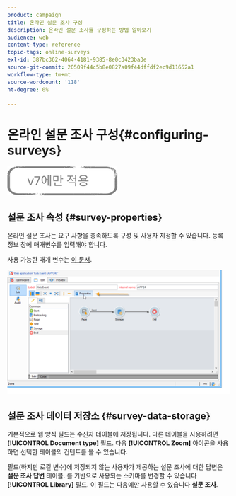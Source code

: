 ```yaml
---
product: campaign
title: 온라인 설문 조사 구성
description: 온라인 설문 조사를 구성하는 방법 알아보기
audience: web
content-type: reference
topic-tags: online-surveys
exl-id: 387bc362-4064-4181-9385-8e0c3423ba3e
source-git-commit: 20509f44c5b8e0827a09f44dffdf2ec9d11652a1
workflow-type: tm+mt
source-wordcount: '118'
ht-degree: 0%

---
```


# 온라인 설문 조사 구성{#configuring-surveys}

![](../../assets/v7-only.svg)

## 설문 조사 속성 {#survey-properties}

온라인 설문 조사는 요구 사항을 충족하도록 구성 및 사용자 지정할 수 있습니다. 등록 정보 창에 매개변수를 입력해야 합니다.

사용 가능한 매개 변수는 [이 문서](../../web/using/defining-web-forms-properties.md).

![](assets/s_ncs_admin_survey_properties_general.png)

## 설문 조사 데이터 저장소 {#survey-data-storage}

기본적으로 웹 양식 필드는 수신자 테이블에 저장됩니다. 다른 테이블을 사용하려면 **[!UICONTROL Document type]** 필드. 다음 **[!UICONTROL Zoom]** 아이콘을 사용하면 선택한 테이블의 컨텐트를 볼 수 있습니다.

필드(하지만 로컬 변수)에 저장되지 않는 사용자가 제공하는 설문 조사에 대한 답변은 **설문 조사 답변** 테이블. 를 기반으로 사용되는 스키마를 변경할 수 있습니다 **[!UICONTROL Library]** 필드. 이 필드는 다음에만 사용할 수 있습니다 **설문 조사**.
